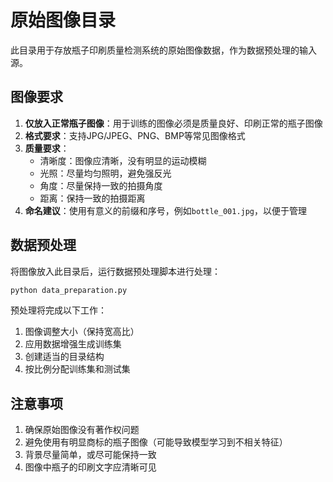 # 原始图像目录

此目录用于存放瓶子印刷质量检测系统的原始图像数据，作为数据预处理的输入源。

## 图像要求

1. **仅放入正常瓶子图像**：用于训练的图像必须是质量良好、印刷正常的瓶子图像
2. **格式要求**：支持JPG/JPEG、PNG、BMP等常见图像格式
3. **质量要求**：
   - 清晰度：图像应清晰，没有明显的运动模糊
   - 光照：尽量均匀照明，避免强反光
   - 角度：尽量保持一致的拍摄角度
   - 距离：保持一致的拍摄距离
4. **命名建议**：使用有意义的前缀和序号，例如`bottle_001.jpg`，以便于管理

## 数据预处理

将图像放入此目录后，运行数据预处理脚本进行处理：

```bash
python data_preparation.py
```

预处理将完成以下工作：
1. 图像调整大小（保持宽高比）
2. 应用数据增强生成训练集
3. 创建适当的目录结构
4. 按比例分配训练集和测试集

## 注意事项

1. 确保原始图像没有著作权问题
2. 避免使用有明显商标的瓶子图像（可能导致模型学习到不相关特征）
3. 背景尽量简单，或尽可能保持一致
4. 图像中瓶子的印刷文字应清晰可见 